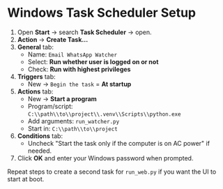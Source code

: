 # Windows Task Scheduler Setup

1. Open **Start** → search **Task Scheduler** → open.
2. **Action** → **Create Task…**
3. **General** tab:
   - Name: `Email WhatsApp Watcher`
   - Select: **Run whether user is logged on or not**
   - Check: **Run with highest privileges**
4. **Triggers** tab:
   - New → `Begin the task` = **At startup**
5. **Actions** tab:
   - New → **Start a program**
   - Program/script: `C:\\path\\to\\project\\.venv\\Scripts\\python.exe`
   - Add arguments: `run_watcher.py`
   - Start in: `C:\\path\\to\\project`
6. **Conditions** tab:
   - Uncheck "Start the task only if the computer is on AC power" if needed.
7. Click **OK** and enter your Windows password when prompted.

Repeat steps to create a second task for `run_web.py` if you want the UI to start at boot.
